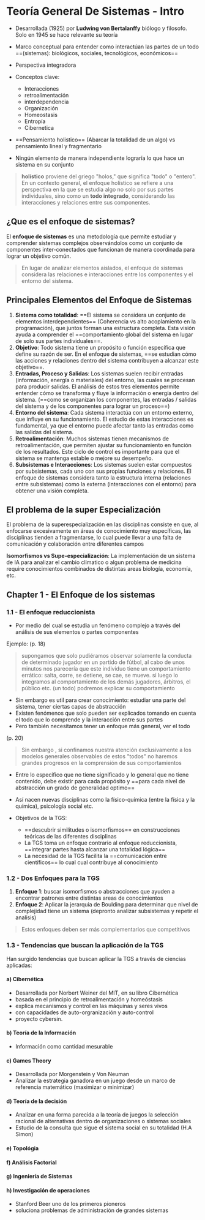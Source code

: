 # Teoría General De Sistemas - Intro
+ Desarrollada (1925) por **Ludwing von Bertalanffy** biólogo y filosofo. Solo en 1945 se hace relevante su teoría
+ Marco conceptual para entender como interactúan las partes de un todo ==(sistemas): biológicos, sociales, tecnológicos, económicos==
+ Perspectiva integradora
+ Conceptos clave: 
	+ Interacciones
	+ retroalimentación
	+ interdependencia
	+ Organización
	+ Homeostasis
	+ Entropía
	+ Cibernetica
	
+ ==Pensamiento holistico== (Abarcar la totalidad de un algo) vs pensamiento lineal y fragmentario
+ Ningún elemento de manera independiente lograría lo que hace un sistema en su conjunto

> **holístico** proviene del griego "holos," que significa "todo" o "entero". En un contexto general, el enfoque holístico se refiere a una perspectiva en la que se estudia algo no solo por sus partes individuales, sino como un **todo integrado**, considerando las interacciones y relaciones entre sus componentes.
## ¿Que es el enfoque de sistemas? 
El **enfoque de sistemas** es una metodología que permite estudiar y comprender sistemas complejos observándolos como un conjunto de componentes inter-conectados que funcionan de manera coordinada para lograr un objetivo común.

> En lugar de analizar elementos aislados, el enfoque de sistemas considera las relaciones e interacciones entre los componentes y el entorno del sistema.
## Principales Elementos del Enfoque de Sistemas
1. **Sistema como totalidad**: ==El sistema se considera un conjunto de elementos interdependientes== (Coherencia vs alto acoplamiento en la programación), que juntos forman una estructura completa. Esta visión ayuda a comprender el ==comportamiento global del sistema en lugar de solo sus partes individuales==.
2. **Objetivo**: Todo sistema tiene un propósito o función específica que define su razón de ser. En el enfoque de sistemas, ==se estudian cómo las acciones y relaciones dentro del sistema contribuyen a alcanzar este objetivo==.
3. **Entradas, Proceso y Salidas**: Los sistemas suelen recibir entradas (información, energía o materiales) del entorno, las cuales se procesan para producir salidas. El análisis de estos tres elementos permite entender cómo se transforma y fluye la información o energía dentro del sistema. (==como se organizan los componentes, las entradas / salidas del sistema y de los componentes para lograr un proceso==)
4. **Entorno del sistema**: Cada sistema interactúa con un entorno externo, que influye en su funcionamiento. El estudio de estas interacciones es fundamental, ya que el entorno puede afectar tanto las entradas como las salidas del sistema.
5. **Retroalimentación**: Muchos sistemas tienen mecanismos de retroalimentación, que permiten ajustar su funcionamiento en función de los resultados. Este ciclo de control es importante para que el sistema se mantenga estable o mejore su desempeño.
6. **Subsistemas e Interacciones**: Los sistemas suelen estar compuestos por subsistemas, cada uno con sus propias funciones y relaciones. El enfoque de sistemas considera tanto la estructura interna (relaciones entre subsistemas) como la externa (interacciones con el entorno) para obtener una visión completa.

## El problema de la  super Especialización
El problema de la superespecialización en las disciplinas consiste en que, al enfocarse excesivamente en áreas de conocimiento muy específicas, las disciplinas tienden a fragmentarse, lo cual puede llevar a una falta de comunicación y colaboración entre diferentes campos

**Isomorfismos vs Supe-especialización**: La implementación de un sistema de IA para analizar el cambio climatico o algun problema de medicina require conocimientos combinados de distintas areas biología, economía, etc.

## Chapter 1 - El Enfoque de los sistemas
### 1.1 - El enfoque reduccionista
+ Por medio del cual se estudia un fenómeno complejo a través del análisis de sus elementos o partes componentes

Ejemplo: (p. 18)
> supongamos que solo pudiéramos observar solamente la conducta de determinado jugador en un partido de fútbol, al cabo de unos minutos nos parecería que este individuo tiene un comportamiento errático: salta, corre, se detiene, se cae, se mueve. si luego lo integramos al comportamiento de los demás jugadores, árbitros, el público etc. (un todo) podremos explicar su comportamiento

+ Sin embargo es util para crear conocimiento: estudiar una parte del sistema, tener ciertas capas de abstracción
+ Existen fenómenos que solo pueden ser explicados tomando en cuenta el todo que lo comprende y la interacción entre sus partes
+ Pero también necesitamos tener un enfoque más general, ver el todo

(p. 20)
> Sin embargo , si confinamos nuestra atención exclusivamente a los modelos generales observables de estos "todos" no haremos grandes progresos en la comprensión de sus comportamientos

+ Entre lo especifico que no tiene significado y lo general que no tiene contenido, debe existir para cada propósito y ==para cada nivel de abstracción un grado de generalidad optimo==
+ Así nacen nuevas disciplinas como la físico-química (entre la física y la química), psicología social etc.

+ Objetivos de la TGS:
	+   ==descubrir similitudes o isomorfismos== en construcciones teóricas de las diferentes disciplinas
	+ La TGS toma un enfoque contrario al enfoque reduccionista, ==integrar partes hasta alcanzar una totalidad lógica==
	+ La necesidad de la TGS facilita la ==comunicación entre científicos== lo cual cual contribuye al conocimiento

### 1.2 - Dos Enfoques para la TGS

1. **Enfoque 1**: buscar isomorfismos o abstracciones que ayuden a encontrar patrones entre distintas areas de conocimientos
2. **Enfoque 2**: Aplicar la jerarquia de Boulding para determinar que nivel de complejidad tiene un sistema (depronto analizar subsistemas y repetir el analisis)

> Estos enfoques deben ser más complementarios que competitivos

### 1.3 - Tendencias que buscan la aplicación de la TGS
Han surgido tendencias que buscan aplicar la TGS a través de ciencias aplicadas:

#### a) Cibernética
+ Desarrollada por Norbert Weiner del MIT, en su libro Cibernética
+ basada en el principio de retroalimentación y homeóstasis
+ explica mecanismos y control en las máquinas y seres vivos
+ con capacidades de auto-orgranización y auto-control
+ proyecto cybersin.
#### b) Teoría de la Información
+ Información como cantidad mesurable
#### c) Games Theory
+ Desarrollada por Morgenstein y Von Neuman
+ Analizar la estrategia ganadora en un juego desde un marco de referencia matemático (maximizar o minimizar)

#### d) Teoría de la decisión
+ Analizar en una forma parecida a la teoría de juegos la selección racional de alternativas dentro de organizaciones o sistemas sociales
+ Estudio de la consulta que sigue el sistema social en su totalidad (H.A Simon)

#### e) Topológia
#### f) Análisis Factorial
#### g) Ingeniería de Sistemas
#### h) Investigación de operaciones
+ Stanford Beer uno de los primeros pioneros
+ soluciona problemas de administración de grandes sistemas